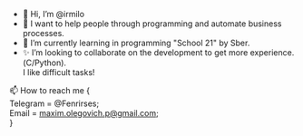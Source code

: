 - 👋 Hi, I’m @irmilo
- 👀 I want to help people through programming and automate business processes.
- 🌱 I’m currently learning in programming "School 21" by Sber.
- ✨ I’m looking to collaborate on the development to get more experience. (С/Python).  
I like difficult tasks!

 📫 How to reach me {  
       Telegram = @Fenrirses;  
       Email = maxim.olegovich.p@gmail.com;  
}

<!---
irmilo/irmilo is a ✨ special ✨ repository because its `README.md` (this file) appears on your GitHub profile.
You can click the Preview link to take a look at your changes.
--->
